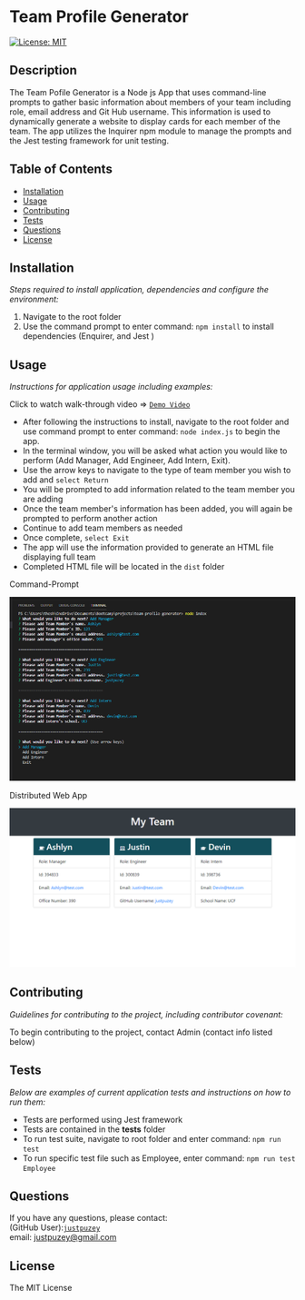 # Team Profile Generator
  
   [![License: MIT](https://img.shields.io/badge/License-MIT-yellow.svg)](https://opensource.org/licenses/MIT)
  
  ## Description 
  The Team Pofile Generator is a Node js App that uses command-line prompts to gather basic information about members of your team including role, email address and Git Hub username. This information is used to dynamically generate a website to display cards for each member of the team. The app utilizes the Inquirer npm module to manage the prompts and the Jest testing framework for unit testing. 
  ## Table of Contents
  * [Installation](#installation)
  * [Usage](#usage)
  * [Contributing](#contributing)
  * [Tests](#tests)
  * [Questions](#questions)
  * [License](#license)
  
  ## Installation
  <p><i>Steps required to install application, dependencies and configure the environment:</i></p>

1. Navigate to the root folder
2. Use the command prompt to enter command: `npm install` to install dependencies (Enquirer, and Jest )

## Usage
<p><i>Instructions for application usage including examples:</i></p>

Click to watch walk-through video => [`Demo Video`](https://drive.google.com/file/d/1SY1gZiUOCFRBUp8_wLsDksAew9YWP2WX/view/view?usp=sharing)

  
* After following the instructions to install, navigate to the root folder and use command prompt to enter command: `node index.js` to begin the app.
* In the terminal window, you will be asked what action you would like to perform (Add Manager, Add Engineer, Add Intern, Exit).
* Use the arrow keys to navigate to the type of team member you wish to add and `select Return`
* You will be prompted to add information related to the team member you are adding
* Once the team member's information has been added, you will again be prompted to perform another action
* Continue to add team members as needed
* Once complete, `select Exit`
* The app will use the information provided to generate an HTML file displaying full team
* Completed HTML file will be located in the `dist` folder

Command-Prompt

![Image Site](utils/images/terminal-screenshot.PNG)

Distributed Web App

![Image Site](utils/images/web-screenshot.PNG)

  ## Contributing
  <p><i>Guidelines for contributing to the project, including contributor covenant:</i></p>

  To begin contributing to the project, contact Admin (contact info listed below)

  ## Tests
  <p><i>Below are examples of current application tests and instructions on how to run them:</i></p>

  * Tests are performed using Jest framework
  * Tests are contained in the __tests__ folder
  * To run test suite, navigate to root folder and enter command: `npm run test`
  * To run specific test file such as Employee, enter command: `npm run test Employee`

  ## Questions
  If you have any questions, please contact:</br>
  (GitHub User):[`justpuzey`](github.com/justpuzey)</br>
  email: justpuzey@gmail.com

  ## License
  The MIT License
  
  
